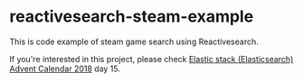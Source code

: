 # reactivesearch-steam-example

This is code example of 
steam game search using Reactivesearch.

If you're interested in this project, please check [Elastic stack (Elasticsearch) Advent Calendar 2018](https://qiita.com/advent-calendar/2018/elasticsearch) day 15.
